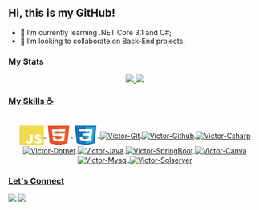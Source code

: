 ## Hi, this is my GitHub!

- 🌱 I’m currently learning .NET Core 3.1 and C#; 
- 👯 I’m looking to collaborate on Back-End projects. 
 
### My Stats
<div align="center">
  <a href="https://github.com/rodriguesvictor">
  <img height="180em" src="https://github-readme-stats.vercel.app/api?username=rodriguesvictor&show_icons=true&theme=blue-green&include_all_commits=true&count_private=true"/>
  <img height="180em" src="https://github-readme-stats.vercel.app/api/top-langs/?username=rodriguesvictor&layout=compact&langs_count=7&theme=blue-green"/>
</div>
 
 ### My Skills ☕
<div align="center" style="display: inline_block"><br>
  <img align="center" alt="Victor-Js" height="40" width="50" src="https://raw.githubusercontent.com/devicons/devicon/master/icons/javascript/javascript-plain.svg">
  <img align="center" alt="Victor-HTML" height="40" width="50" src="https://raw.githubusercontent.com/devicons/devicon/master/icons/html5/html5-original.svg">
  <img align="center" alt="Victor-CSS" height="40" width="50" src="https://raw.githubusercontent.com/devicons/devicon/master/icons/css3/css3-original.svg">
  <img align="center" alt="Victor-Git" height="40" width="50" src="https://cdn.jsdelivr.net/gh/devicons/devicon/icons/git/git-original.svg">
  <img align="center" alt="Victor-Github" height="40" width="50" src="https://cdn.jsdelivr.net/gh/devicons/devicon/icons/github/github-original.svg">
  <img align="center" alt="Victor-Csharp" height="40" width="50" src="https://cdn.jsdelivr.net/gh/devicons/devicon/icons/csharp/csharp-line.svg">
   <img align="center" alt="Victor-Dotnet" height="40" width="50" src="https://cdn.jsdelivr.net/gh/devicons/devicon/icons/dotnetcore/dotnetcore-original.svg">
   <img align="center" alt="Victor-Java" height="40" width="50" src="https://cdn.jsdelivr.net/gh/devicons/devicon/icons/java/java-original.svg">
    <img align="center" alt="Victor-SpringBoot" height="40" width="50" src="https://cdn.jsdelivr.net/gh/devicons/devicon/icons/spring/spring-original.svg">
     <img align="center" alt="Victor-Canva" height="40" width="50" src="https://cdn.jsdelivr.net/gh/devicons/devicon/icons/canva/canva-original.svg">
      <img align="center" alt="Victor-Mysql" height="40" width="50" src="https://cdn.jsdelivr.net/gh/devicons/devicon/icons/mysql/mysql-plain-wordmark.svg">
      <img align="center" alt="Victor-Sqlserver" height="40" width="50" src="https://cdn.jsdelivr.net/gh/devicons/devicon/icons/microsoftsqlserver/microsoftsqlserver-plain.svg">
</div>
 
 ### Let's Connect 
 <div> 
  <a href = "mailto:victordarkiin@gmail.com"><img src="https://img.shields.io/badge/-Gmail-%23333?style=for-the-badge&logo=gmail&logoColor=white" target="_blank"></a>
  <a href="https://www.linkedin.com/in/victorodb" target="_blank"><img src="https://img.shields.io/badge/-LinkedIn-%230077B5?style=for-the-badge&logo=linkedin&logoColor=white" target="_blank"></a> 
</div>
